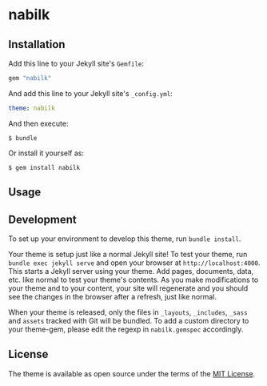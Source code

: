 # nabilk

## Installation

Add this line to your Jekyll site's `Gemfile`:

```ruby
gem "nabilk"
```

And add this line to your Jekyll site's `_config.yml`:

```yaml
theme: nabilk
```

And then execute:

    $ bundle

Or install it yourself as:

    $ gem install nabilk

## Usage

## Development

To set up your environment to develop this theme, run `bundle install`.

Your theme is setup just like a normal Jekyll site! To test your theme, run `bundle exec jekyll serve` and open your browser at `http://localhost:4000`. This starts a Jekyll server using your theme. Add pages, documents, data, etc. like normal to test your theme's contents. As you make modifications to your theme and to your content, your site will regenerate and you should see the changes in the browser after a refresh, just like normal.

When your theme is released, only the files in `_layouts`, `_includes`, `_sass` and `assets` tracked with Git will be bundled.
To add a custom directory to your theme-gem, please edit the regexp in `nabilk.gemspec` accordingly.

## License

The theme is available as open source under the terms of the [MIT License](https://opensource.org/licenses/MIT).

